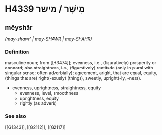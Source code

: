 # H4339 מֵישָׁר / מישר

## mêyshâr

_(may-shawr' | may-SHAWR | may-SHAHR)_

### Definition

masculine noun; from [[H3474]]; evenness, i.e., (figuratively) prosperity or concord; also straightness, i.e., (figuratively) rectitude (only in plural with singular sense; often adverbially); agreement, aright, that are equal, equity, (things that are) right(-eously) (things), sweetly, upright(-ly, -ness).

- evenness, uprightness, straightness, equity
    - evenness, level, smoothness
    - uprightness, equity
    - rightly (as adverb)
### See also

[[G1343]], [[G2112]], [[G2117]]

